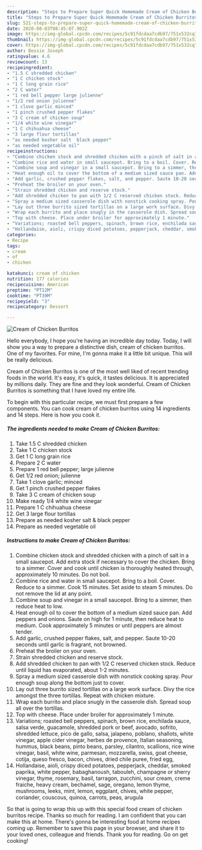 ```yaml
---
description: "Steps to Prepare Super Quick Homemade Cream of Chicken Burritos"
title: "Steps to Prepare Super Quick Homemade Cream of Chicken Burritos"
slug: 521-steps-to-prepare-super-quick-homemade-cream-of-chicken-burritos
date: 2020-08-03T08:45:07.902Z
image: https://img-global.cpcdn.com/recipes/5c91fdcdaa7cdb97/751x532cq70/cream-of-chicken-burritos-recipe-main-photo.jpg
thumbnail: https://img-global.cpcdn.com/recipes/5c91fdcdaa7cdb97/751x532cq70/cream-of-chicken-burritos-recipe-main-photo.jpg
cover: https://img-global.cpcdn.com/recipes/5c91fdcdaa7cdb97/751x532cq70/cream-of-chicken-burritos-recipe-main-photo.jpg
author: Bessie Joseph
ratingvalue: 4.6
reviewcount: 13
recipeingredient:
- "1.5 C shredded chicken"
- "1 C chicken stock"
- "1 C long grain rice"
- "2 C water"
- "1 red bell pepper large julienne"
- "1/2 red onion julienne"
- "1 clove garlic minced"
- "1 pinch crushed pepper flakes"
- "3 C cream of chicken soup"
- "1/4 white wine vinegar"
- "1 C chihuahua cheese"
- "3 large flour tortillas"
- "as needed kosher salt  black pepper"
- "as needed vegetable oil"
recipeinstructions:
- "Combine chicken stock and shredded chicken with a pinch of salt in a small saucepot. Add extra stock if necessary to cover the chicken. Bring to a simmer. Cover and cook until chicken is thoroughly heated through, approximately 10 minutes. Do not boil."
- "Combine rice and water in small saucepot. Bring to a boil. Cover. Reduce to a simmer. Cook 15 minutes. Set aside to steam 5 minutes. Do not remove the lid at any point."
- "Combine soup and vinegar in a small saucepot. Bring to a simmer, then reduce heat to low."
- "Heat enough oil to cover the bottom of a medium sized sauce pan. Add peppers and onions. Saute on high for 1 minute, then reduce heat to medium. Cook approximately 5 minutes or until peppers are almost tender."
- "Add garlic, crushed pepper flakes, salt, and pepper. Saute 10-20 seconds until garlic is fragrant, not browned."
- "Preheat the broiler on your oven."
- "Strain shredded chicken and reserve stock."
- "Add shredded chicken to pan with 1/2 C reserved chicken stock. Reduce until liquid has evaporated, about 1-2 minutes."
- "Spray a medium sized casserole dish with nonstick cooking spray. Pour enough soup along the bottom just to cover."
- "Lay out three burrito sized tortillas on a large work surface. Divy the rice amongst the three tortillas. Repeat with chicken mixture."
- "Wrap each burrito and place snugly in the casserole dish. Spread soup all over the tortillas."
- "Top with cheese. Place under broiler for approximately 1 minute."
- "Variations; roasted bell peppers, spinach, brown rice, enchilada sauce, salsa verde, guacamole, shredded pork or beef, avocado, sofrito, shredded lettuce, pico de gallo, salsa, jalapeno, poblano, shallots, white vinegar, apple cider vinegar, herbes de provence, Italian seasoning, hummus, black beans, pinto beans, parsley, cilantro, scallions, rice wine vinegar, basil, white wine, parmesan, mozzarella, swiss, goat cheese, cotija, queso fresco, bacon, chives, dried chile puree, fried egg,"
- "Hollandaise, aioli, crispy diced potatoes, pepperjack, cheddar, smoked paprika, white pepper, babaghanoush, tabouleh, champagne or sherry vinegar, thyme, rosemary, basil, tarragon, zucchini, sour cream, creme fraiche, heavy cream, bechamel, sage, oregano, lemon thyme, mushrooms, leeks, mint, lemon, eggplant, chives, white pepper, coriander, couscous, quinoa, carrots, peas, arugula"
categories:
- Recipe
tags:
- cream
- of
- chicken

katakunci: cream of chicken 
nutrition: 177 calories
recipecuisine: American
preptime: "PT12M"
cooktime: "PT39M"
recipeyield: "3"
recipecategory: Dessert

---
```



![Cream of Chicken Burritos](https://img-global.cpcdn.com/recipes/5c91fdcdaa7cdb97/751x532cq70/cream-of-chicken-burritos-recipe-main-photo.jpg)

Hello everybody, I hope you're having an incredible day today. Today, I will show you a way to prepare a distinctive dish, cream of chicken burritos. One of my favorites. For mine, I'm gonna make it a little bit unique. This will be really delicious.

Cream of Chicken Burritos is one of the most well liked of recent trending foods in the world. It's easy, it's quick, it tastes delicious. It is appreciated by millions daily. They are fine and they look wonderful. Cream of Chicken Burritos is something that I have loved my entire life.




To begin with this particular recipe, we must first prepare a few components. You can cook cream of chicken burritos using 14 ingredients and 14 steps. Here is how you cook it.

<!--inarticleads1-->

##### The ingredients needed to make Cream of Chicken Burritos:

1. Take 1.5 C shredded chicken
1. Take 1 C chicken stock
1. Get 1 C long grain rice
1. Prepare 2 C water
1. Prepare 1 red bell pepper; large julienne
1. Get 1/2 red onion; julienne
1. Take 1 clove garlic; minced
1. Get 1 pinch crushed pepper flakes
1. Take 3 C cream of chicken soup
1. Make ready 1/4 white wine vinegar
1. Prepare 1 C chihuahua cheese
1. Get 3 large flour tortillas
1. Prepare as needed kosher salt &amp; black pepper
1. Prepare as needed vegetable oil




<!--inarticleads2-->

##### Instructions to make Cream of Chicken Burritos:

1. Combine chicken stock and shredded chicken with a pinch of salt in a small saucepot. Add extra stock if necessary to cover the chicken. Bring to a simmer. Cover and cook until chicken is thoroughly heated through, approximately 10 minutes. Do not boil.
1. Combine rice and water in small saucepot. Bring to a boil. Cover. Reduce to a simmer. Cook 15 minutes. Set aside to steam 5 minutes. Do not remove the lid at any point.
1. Combine soup and vinegar in a small saucepot. Bring to a simmer, then reduce heat to low.
1. Heat enough oil to cover the bottom of a medium sized sauce pan. Add peppers and onions. Saute on high for 1 minute, then reduce heat to medium. Cook approximately 5 minutes or until peppers are almost tender.
1. Add garlic, crushed pepper flakes, salt, and pepper. Saute 10-20 seconds until garlic is fragrant, not browned.
1. Preheat the broiler on your oven.
1. Strain shredded chicken and reserve stock.
1. Add shredded chicken to pan with 1/2 C reserved chicken stock. Reduce until liquid has evaporated, about 1-2 minutes.
1. Spray a medium sized casserole dish with nonstick cooking spray. Pour enough soup along the bottom just to cover.
1. Lay out three burrito sized tortillas on a large work surface. Divy the rice amongst the three tortillas. Repeat with chicken mixture.
1. Wrap each burrito and place snugly in the casserole dish. Spread soup all over the tortillas.
1. Top with cheese. Place under broiler for approximately 1 minute.
1. Variations; roasted bell peppers, spinach, brown rice, enchilada sauce, salsa verde, guacamole, shredded pork or beef, avocado, sofrito, shredded lettuce, pico de gallo, salsa, jalapeno, poblano, shallots, white vinegar, apple cider vinegar, herbes de provence, Italian seasoning, hummus, black beans, pinto beans, parsley, cilantro, scallions, rice wine vinegar, basil, white wine, parmesan, mozzarella, swiss, goat cheese, cotija, queso fresco, bacon, chives, dried chile puree, fried egg,
1. Hollandaise, aioli, crispy diced potatoes, pepperjack, cheddar, smoked paprika, white pepper, babaghanoush, tabouleh, champagne or sherry vinegar, thyme, rosemary, basil, tarragon, zucchini, sour cream, creme fraiche, heavy cream, bechamel, sage, oregano, lemon thyme, mushrooms, leeks, mint, lemon, eggplant, chives, white pepper, coriander, couscous, quinoa, carrots, peas, arugula




So that is going to wrap this up with this special food cream of chicken burritos recipe. Thanks so much for reading. I am confident that you can make this at home. There's gonna be interesting food at home recipes coming up. Remember to save this page in your browser, and share it to your loved ones, colleague and friends. Thank you for reading. Go on get cooking!
